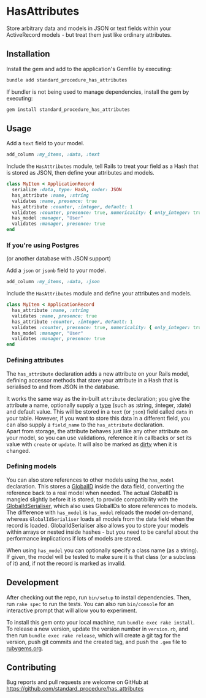 # HasAttributes

Store arbitrary data and models in JSON or text fields within your ActiveRecord models - but treat them just like ordinary attributes.

## Installation

Install the gem and add to the application's Gemfile by executing:

```bash
bundle add standard_procedure_has_attributes
```

If bundler is not being used to manage dependencies, install the gem by executing:

```bash
gem install standard_procedure_has_attributes
```

## Usage

Add a `text` field to your model.

```ruby 
add_column :my_items, :data, :text
```

Include the `HasAttributes` module, tell Rails to treat your field as a Hash that is stored as JSON, then define your attributes and models.

```ruby
class MyItem < ApplicationRecord
  serialize :data, type: Hash, coder: JSON 
  has_attribute :name, :string
  validates :name, presence: true 
  has_attribute :counter, :integer, default: 1 
  validates :counter, presence: true, numericality: { only_integer: true, greater_than: 0 }
  has_model :manager, "User"
  validates :manager, presence: true 
end
```

### If you're using Postgres
(or another database with JSON support)

Add a `json` or `jsonb` field to your model.

```ruby 
add_column :my_items, :data, :json
```

Include the `HasAttributes` module and define your attributes and models.

```ruby
class MyItem < ApplicationRecord
  has_attribute :name, :string
  validates :name, presence: true 
  has_attribute :counter, :integer, default: 1 
  validates :counter, presence: true, numericality: { only_integer: true, greater_than: 0 }
  has_model :manager, "User"
  validates :manager, presence: true 
end
```

### Defining attributes

The `has_attribute` declaration adds a new attribute on your Rails model, defining accessor methods that store your attribute in a Hash that is serialised to and from JSON in the database.  

It works the same way as the in-built `attribute` declaration; you give the attribute a name, optionally supply a [type](https://api.rubyonrails.org/classes/ActiveRecord/Type.html) (such as :string, :integer, :date) and default value.  This will be stored in a `text` (or `json`) field called `data` in your table.  However, if you want to store this data in a different field, you can also supply a `field_name` to the `has_attribute` declaration.  
Apart from storage, the attribute behaves just like any other attribute on your model, so you can use validations, reference it in callbacks or set its value with `create` or `update`.  It will also be marked as [dirty](https://api.rubyonrails.org/classes/ActiveModel/Dirty.html) when it is changed.  

### Defining models 

You can also store references to other models using the `has_model` declaration.  This stores a [GlobalID](https://github.com/rails/globalid) inside the data field, converting the reference back to a real model when needed.  The actual GlobalID is mangled slightly before it is stored, to provide compatibility with the [GlobalIdSerialiser](https://github.com/standard-procedure/global_id_serialiser), which also uses GlobalIDs to store references to models.  The difference with `has_model` is `has_model` reloads the model on-demand, whereas `GlobalIdSerialiser` loads all models from the data field when the record is loaded.  GlobalIdSerialiser also allows you to store your models within arrays or nested inside hashes - but you need to be careful about the performance implications if lots of models are stored.  

When using `has_model` you can optionally specify a class name (as a string).  If given, the model will be tested to make sure it is that class (or a subclass of it) and, if not the record is marked as invalid.  

## Development

After checking out the repo, run `bin/setup` to install dependencies. Then, run `rake spec` to run the tests. You can also run `bin/console` for an interactive prompt that will allow you to experiment.

To install this gem onto your local machine, run `bundle exec rake install`. To release a new version, update the version number in `version.rb`, and then run `bundle exec rake release`, which will create a git tag for the version, push git commits and the created tag, and push the `.gem` file to [rubygems.org](https://rubygems.org).

## Contributing

Bug reports and pull requests are welcome on GitHub at https://github.com/standard_procedure/has_attributes
